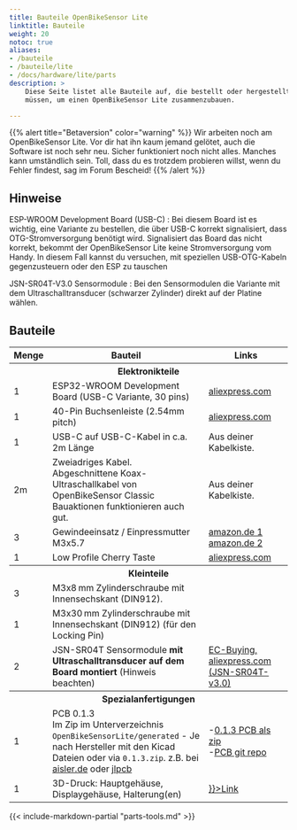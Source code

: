 ```yaml
---
title: Bauteile OpenBikeSensor Lite
linktitle: Bauteile
weight: 20
notoc: true
aliases:
- /bauteile
- /bauteile/lite
- /docs/hardware/lite/parts
description: >
    Diese Seite listet alle Bauteile auf, die bestellt oder hergestellt werden
    müssen, um einen OpenBikeSensor Lite zusammenzubauen.

---
```


{{% alert title="Betaversion" color="warning" %}}
Wir arbeiten noch am OpenBikeSensor Lite. Vor dir hat ihn kaum jemand gelötet, auch die Software ist noch sehr neu. Sicher funktioniert noch nicht alles. Manches kann umständlich sein. Toll, dass du es trotzdem probieren willst, wenn du Fehler findest, sag im Forum Bescheid!
{{% /alert %}}

## Hinweise

ESP-WROOM Development Board (USB-C)
: Bei diesem Board ist es wichtig, eine Variante zu bestellen, die über USB-C korrekt signalisiert, dass
  OTG-Stromversorgung benötigt wird. Signalisiert das Board das nicht korrekt, bekommt der OpenBikeSensor Lite
  keine Stromversorgung vom Handy. In diesem Fall kannst du versuchen, mit speziellen USB-OTG-Kabeln gegenzusteuern
  oder den ESP zu tauschen

JSN-SR04T-V3.0 Sensormodule
: Bei den Sensormodulen die Variante mit dem Ultraschalltransducer (schwarzer Zylinder) direkt auf der Platine wählen.

## Bauteile

<div class="table-wide">
<table class="table">
<thead>
<tr>
<th width="10%">Menge</th>
<th width="*">Bauteil</th>
<th width="30%">Links</th>
</tr>
</thead>
<tbody>
<tr><th colspan="3">Elektronikteile</th></tr>
<tr>
  <td>1</td>
  <td>ESP32-WROOM Development Board (USB-C Variante, 30 pins)</td>
  <td>
    <a href="https://de.aliexpress.com/item/1005006476900011.html">aliexpress.com</a><br>
  </td>
</tr>
<tr>
  <td>1</td>
  <td>40-Pin Buchsenleiste (2.54mm pitch)</td>
  <td>
    <a href="https://de.aliexpress.com/item/33057778113.html">aliexpress.com</a><br>
  </td>
</tr>
<tr>
  <td>1</td>
  <td>USB-C auf USB-C-Kabel in c.a. 2m Länge</td>
  <td>
    Aus deiner Kabelkiste.
  </td>
</tr>
<tr>
  <td>2m</td>
  <td>Zweiadriges Kabel. Abgeschnittene Koax-Ultraschallkabel von OpenBikeSensor Classic Bauaktionen funktionieren auch gut.</td>
  <td>
   Aus deiner Kabelkiste.
  </td>
</tr>

<tr>
  <td>3</td>
  <td>Gewindeeinsatz / Einpressmutter M3x5.7 </td>
  <td>
    <a href="https://www.amazon.de/dp/B08BCRZZS3">amazon.de 1</a>
    <br/>
    <a href="https://turmberg3d.de/products/gewindeeinsatze-fur-kunststoffteile?variant=39376894066883">amazon.de 2</a>
  </td>
</tr>
<tr>
  <td>1</td>
  <td>Low Profile Cherry Taste</td>
  <td>
    <a href="https://de.aliexpress.com/item/1005006217543375.html">aliexpress.com</a>
</td>
</tr>

<tr><th colspan="3">Kleinteile</th></tr>

<tr>
  <td>3</td>
  <td>M3x8&thinsp;mm Zylinderschraube mit Innensechskant (DIN912).</td>
  <td></td>
</tr>

<tr>
  <td>1</td>
  <td>M3x30&thinsp;mm Zylinderschraube mit Innensechskant (DIN912) (für den Locking Pin)</td>
  <td></td>
</tr>

<tr>
  <td>2</td>
  <td>JSN-SR04T Sensormodule <b>mit Ultraschalltransducer auf dem Board montiert</b> (Hinweis beachten)</td>

  <td>
    <a href="https://de.aliexpress.com/item/4000057298353.html">EC-Buying, aliexpress.com (JSN-SR04T-v3.0)</a>
    <br/>
  </td>

</tr>   



<tr><th colspan="3">Spezialanfertigungen</th></tr>
<tr>
  <td>1</td>
  <td>PCB 0.1.3 <br/>Im Zip im Unterverzeichnis <code>OpenBikeSensorLite/generated</code> - Je nach Hersteller mit den Kicad Dateien oder via <code>0.1.3.zip</code>. z.B. bei <a href="https://aisler.net/?lang=de-DE">aisler.de</a> oder <a href="jlcpcb.com">jlpcb</a></td>
  <td>
    -<a href="blob:https://github.com/d50e8422-0eab-4a9c-ba26-8e361a258cc3">0.1.3 PCB als zip</a><br/>
    -<a href="https://github.com/openbikesensor/OpenBikeSensor_PCB_Board">PCB git repo</a>
  </td>
</tr>
<tr>
  <td>1</td>
  <td>3D-Druck: Hauptgehäuse, Displaygehäuse, Halterung(en)</td>
  <td>
    <a href={{< relref "docs/lite/lite_case" >}}>Link</a>
  </td>
</tr>

</tbody>
</table>
</div>


{{< include-markdown-partial "parts-tools.md" >}}
